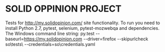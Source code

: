 SOLID OPPINION PROJECT
==========

Tests for http://my.solidopinion.com/ site functionality.
To run you need to install Python 2.7, pytest, selenium, pytest-mozwebqa and dependencies.
The Windows command line string:
py.test --baseurl=https://my.solidopinion.com --driver=firefox --skipurlcheck so\tests\  --credentials=so\credentials.yaml
